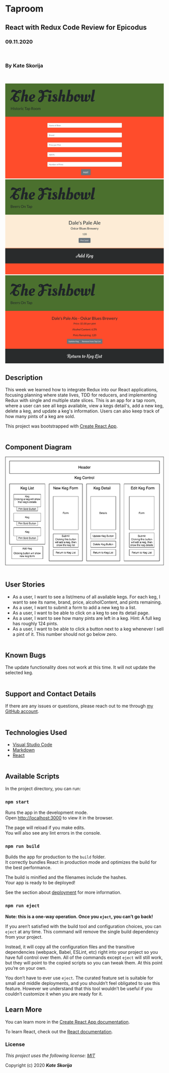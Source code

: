 # Taproom 

## React with Redux Code Review for Epicodus
### 09.11.2020
<br>

### By Kate Skorija
<br>

![Form to add a keg](./public/AddBeer.png)
![List of kegs](./public/BeerList.png)
![Keg Details](./public/BeerDetails.png)


## Description

This week we learned how to integrate Redux into our React applications, focusing planning where state lives, TDD for reducers, and implementing Redux with single and multiple state slices. This is an app for a tap room, where a user can see all kegs available, view a kegs detail's, add a new keg, delete a keg, and update a keg's information. Users can also keep track of how many pints of a keg are sold. 

This project was bootstrapped with [Create React App](https://github.com/facebook/create-react-app).
<br><br>

## Component Diagram

![Component Diagram](./public/taproom.png)
<br><br>

## User Stories

*  As a user, I want to see a list/menu of all available kegs. For each keg, I want to see its name, brand, price, alcoholContent, and pints remaining.
*  As a user, I want to submit a form to add a new keg to a list.
*  As a user, I want to be able to click on a keg to see its detail page.
*  As a user, I want to see how many pints are left in a keg. Hint: A full keg has roughly 124 pints.
*  As a user, I want to be able to click a button next to a keg whenever I sell a pint of it. This number should not go below zero.
<br><br>

## Known Bugs

The update functionality does not work at this time.  It will not update the selected keg. 
<br><br>

## Support and Contact Details

If there are any issues or questions, please reach out to me through [my GitHub account](https://github.com/kate-skorija).
<br><br>

## Technologies Used

*  [Visual Studio Code](https://code.visualstudio.com/)
*  [Markdown](https://daringfireball.net/projects/markdown/)
*  [React](https://reactjs.org/)
<br><br>

## Available Scripts

In the project directory, you can run:

### `npm start`

Runs the app in the development mode.<br />
Open [http://localhost:3000](http://localhost:3000) to view it in the browser.

The page will reload if you make edits.<br />
You will also see any lint errors in the console.

### `npm run build`

Builds the app for production to the `build` folder.<br />
It correctly bundles React in production mode and optimizes the build for the best performance.

The build is minified and the filenames include the hashes.<br />
Your app is ready to be deployed!

See the section about [deployment](https://facebook.github.io/create-react-app/docs/deployment) for more information.

### `npm run eject`

**Note: this is a one-way operation. Once you `eject`, you can’t go back!**

If you aren’t satisfied with the build tool and configuration choices, you can `eject` at any time. This command will remove the single build dependency from your project.

Instead, it will copy all the configuration files and the transitive dependencies (webpack, Babel, ESLint, etc) right into your project so you have full control over them. All of the commands except `eject` will still work, but they will point to the copied scripts so you can tweak them. At this point you’re on your own.

You don’t have to ever use `eject`. The curated feature set is suitable for small and middle deployments, and you shouldn’t feel obligated to use this feature. However we understand that this tool wouldn’t be useful if you couldn’t customize it when you are ready for it.

## Learn More

You can learn more in the [Create React App documentation](https://facebook.github.io/create-react-app/docs/getting-started).

To learn React, check out the [React documentation](https://reactjs.org/).


### License

*This project uses the following license: [MIT](https://opensource.org/licenses/MIT)*

Copyright (c) 2020 **_Kate Skorija_** 
